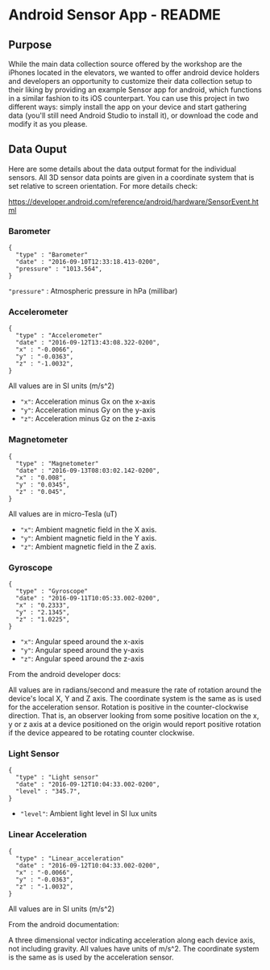 # Android Sensor App - README

## Purpose

While the main data collection source offered by the workshop are the iPhones located in the elevators, we wanted 
to offer android device holders and developers an opportunity to customize their data collection setup to their liking by providing
an example Sensor app for android, which functions in a similar fashion to its iOS counterpart. You can use this project in two different
ways: simply install the app on your device and start gathering data (you'll still need Android Studio to install it), or download the code 
and modify it as you please.

## Data Ouput

Here are some details about the data output format for the individual sensors. All 3D sensor data points are given in a coordinate system that is set relative to screen orientation. For more details check:

https://developer.android.com/reference/android/hardware/SensorEvent.html

### Barometer

````
{
  "type" : "Barometer"
  "date" : "2016-09-10T12:33:18.413-0200",
  "pressure" : "1013.564",
}
````
`"pressure"` : Atmospheric pressure in hPa (millibar)

### Accelerometer

````
{
  "type" : "Accelerometer"
  "date" : "2016-09-12T13:43:08.322-0200",
  "x" : "-0.0066",
  "y" : "-0.0363",
  "z" : "-1.0032",
}
````
All values are in SI units (m/s^2)
* `"x"`: Acceleration minus Gx on the x-axis
* `"y"`: Acceleration minus Gy on the y-axis
* `"z"`: Acceleration minus Gz on the z-axis

### Magnetometer

````
{
  "type" : "Magnetometer"
  "date" : "2016-09-13T08:03:02.142-0200",
  "x" : "0.008",
  "y" : "0.0345",
  "z" : "0.045",
}
````
All values are in micro-Tesla (uT)
* `"x"`: Ambient magnetic field in the X axis.
* `"y"`: Ambient magnetic field in the Y axis.
* `"z"`: Ambient magnetic field in the Z axis.

### Gyroscope

````
{
  "type" : "Gyroscope"
  "date" : "2016-09-11T10:05:33.002-0200",
  "x" : "0.2333",
  "y" : "2.1345",
  "z" : "1.0225",
}
````
* `"x"`: Angular speed around the x-axis
* `"y"`: Angular speed around the y-axis
* `"z"`: Angular speed around the z-axis

From the android developer docs:

All values are in radians/second and measure the rate of rotation around the device's local X, Y and Z axis. The coordinate system is the same as is used for the acceleration sensor. Rotation is positive in the counter-clockwise direction. That is, an observer looking from some positive location on the x, y or z axis at a device positioned on the origin would report positive rotation if the device appeared to be rotating counter clockwise.

### Light Sensor

````
{
  "type" : "Light sensor"
  "date" : "2016-09-12T10:04:33.002-0200",
  "level" : "345.7",
}
````
* `"level"`: Ambient light level in SI lux units

### Linear Acceleration

````
{
  "type" : "Linear_acceleration"
  "date" : "2016-09-12T10:04:33.002-0200",
  "x" : "-0.0066",
  "y" : "-0.0363",
  "z" : "-1.0032",
}
````
All values are in SI units (m/s^2)

From the android documentation:

A three dimensional vector indicating acceleration along each device axis, not including gravity. All values have units of m/s^2. The coordinate system is the same as is used by the acceleration sensor.








